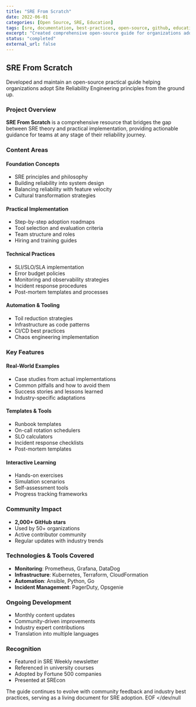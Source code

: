 ```yaml
---
title: "SRE From Scratch"
date: 2022-06-01
categories: [Open Source, SRE, Education]
tags: [sre, documentation, best-practices, open-source, github, education, training]
excerpt: "Created comprehensive open-source guide for organizations adopting SRE principles"
status: "completed"
external_url: false
---
```


## SRE From Scratch

Developed and maintain an open-source practical guide helping organizations adopt Site Reliability Engineering principles from the ground up.

### Project Overview

**SRE From Scratch** is a comprehensive resource that bridges the gap between SRE theory and practical implementation, providing actionable guidance for teams at any stage of their reliability journey.

### Content Areas

#### Foundation Concepts
- SRE principles and philosophy
- Building reliability into system design
- Balancing reliability with feature velocity
- Cultural transformation strategies

#### Practical Implementation
- Step-by-step adoption roadmaps
- Tool selection and evaluation criteria
- Team structure and roles
- Hiring and training guides

#### Technical Practices
- SLI/SLO/SLA implementation
- Error budget policies
- Monitoring and observability strategies
- Incident response procedures
- Post-mortem templates and processes

#### Automation & Tooling
- Toil reduction strategies
- Infrastructure as code patterns
- CI/CD best practices
- Chaos engineering implementation

### Key Features

#### Real-World Examples
- Case studies from actual implementations
- Common pitfalls and how to avoid them
- Success stories and lessons learned
- Industry-specific adaptations

#### Templates & Tools
- Runbook templates
- On-call rotation schedulers
- SLO calculators
- Incident response checklists
- Post-mortem templates

#### Interactive Learning
- Hands-on exercises
- Simulation scenarios
- Self-assessment tools
- Progress tracking frameworks

### Community Impact
- **2,000+ GitHub stars**
- Used by 50+ organizations
- Active contributor community
- Regular updates with industry trends

### Technologies & Tools Covered
- **Monitoring**: Prometheus, Grafana, DataDog
- **Infrastructure**: Kubernetes, Terraform, CloudFormation
- **Automation**: Ansible, Python, Go
- **Incident Management**: PagerDuty, Opsgenie

### Ongoing Development
- Monthly content updates
- Community-driven improvements
- Industry expert contributions
- Translation into multiple languages

### Recognition
- Featured in SRE Weekly newsletter
- Referenced in university courses
- Adopted by Fortune 500 companies
- Presented at SREcon

The guide continues to evolve with community feedback and industry best practices, serving as a living document for SRE adoption.
EOF </dev/null

